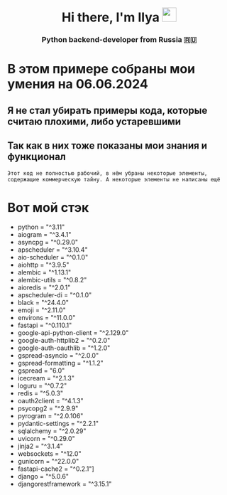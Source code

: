 <h1 align="center">Hi there, I'm Ilya 
<img src="https://github.com/blackcater/blackcater/raw/main/images/Hi.gif" height="32"/></h1>
<h3 align="center">Python backend-developer from Russia 🇷🇺</h3>


# В этом примере собраны мои умения на 06.06.2024

## Я не стал убирать примеры кода, которые считаю плохими, либо устаревшими 
## Так как в них тоже показаны мои знания и функционал

```Этот код не полностью рабочий, в нём убраны некоторые элементы, содержащие коммерческую тайну. А некоторые элементы не написаны ещё ```

# Вот мой стэк
- python = "^3.11"
- aiogram = "^3.4.1"
- asyncpg = "^0.29.0"
- apscheduler = "^3.10.4"
- aio-scheduler = "^0.1.0"
- aiohttp = "^3.9.5"
- alembic = "^1.13.1"
- alembic-utils = "^0.8.2"
- aioredis = "^2.0.1"
- apscheduler-di = "^0.1.0"
- black = "^24.4.0"
- emoji = "^2.11.0"
- environs = "^11.0.0"
- fastapi = "^0.110.1"
- google-api-python-client = "^2.129.0"
- google-auth-httplib2 = "^0.2.0"
- google-auth-oauthlib = "^1.2.0"
- gspread-asyncio = "^2.0.0"
- gspread-formatting = "^1.1.2"
- gspread = "6.0"
- icecream = "^2.1.3"
- loguru = "^0.7.2"
- redis = "^5.0.3"
- oauth2client = "^4.1.3"
- psycopg2 = "^2.9.9"
- pyrogram = "^2.0.106"
- pydantic-settings = "^2.2.1"
- sqlalchemy = "^2.0.29"
- uvicorn = "^0.29.0"
- jinja2 = "^3.1.4"
- websockets = "^12.0"
- gunicorn = "^22.0.0"
- fastapi-cache2 = "^0.2.1"]
- django = "^5.0.6"
- djangorestframework = "^3.15.1"